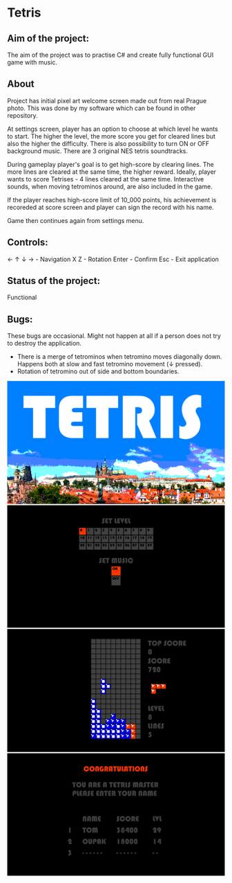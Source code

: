 # Tetris

## Aim of the project:
The aim of the project was to practise C# and create fully functional GUI game with music.

## About
Project has initial pixel art welcome screen made out from real Prague photo. This was done by my software which can be found in other repository.

At settings screen, player has an option to choose at which level he wants to start. The higher the level, the more score you get for cleared
lines but also the higher the difficulty.
There is also possibility to turn ON or OFF background music. There are 3 original NES tetris soundtracks.

During gameplay player's goal is to get high-score by clearing lines. The more lines are cleared at the same time, the higher reward.
Ideally, player wants to score Tetrises - 4 lines cleared at the same time.
Interactive sounds, when moving tetrominos around, are also included in the game.

If the player reaches high-score limit of 10_000 points, his achievement is recoreded at score screen and player can sign the record
with his name.

Game then continues again from settings menu.

## Controls:
← ↑ ↓ →   - Navigation
X Z       - Rotation
Enter     - Confirm
Esc       - Exit application

## Status of the project:
Functional

## Bugs:
These bugs are occasional. Might not happen at all if a person does not try to destroy the application.

- There is a merge of tetrominos when tetromino moves diagonally down. Happens both at slow and fast tetromino movement (↓ pressed).
- Rotation of tetromino out of side and bottom boundaries.

![Image](Praha.png)
![Image](Settings.JPG)
![Image](InGame1.JPG)
![Image](Score.JPG)
